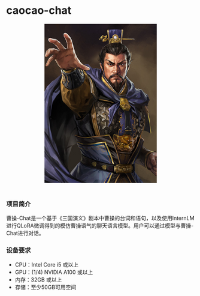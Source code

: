 # caocao-chat
<div align="center">

<img src="assets/caocao.jpg" width="300"/>
  <div>&nbsp;</div>
  <div align="center">
  </div>
</div>

### 项目简介

曹操-Chat是一个基于《三国演义》剧本中曹操的台词和语句，以及使用InternLM进行QLoRA微调得到的模仿曹操语气的聊天语言模型。用户可以通过模型与曹操-Chat进行对话。

### 设备要求

- CPU：Intel Core i5 或以上
- GPU：(1/4) NVIDIA A100 或以上
- 内存：32GB 或以上
- 存储：至少50GB可用空间
